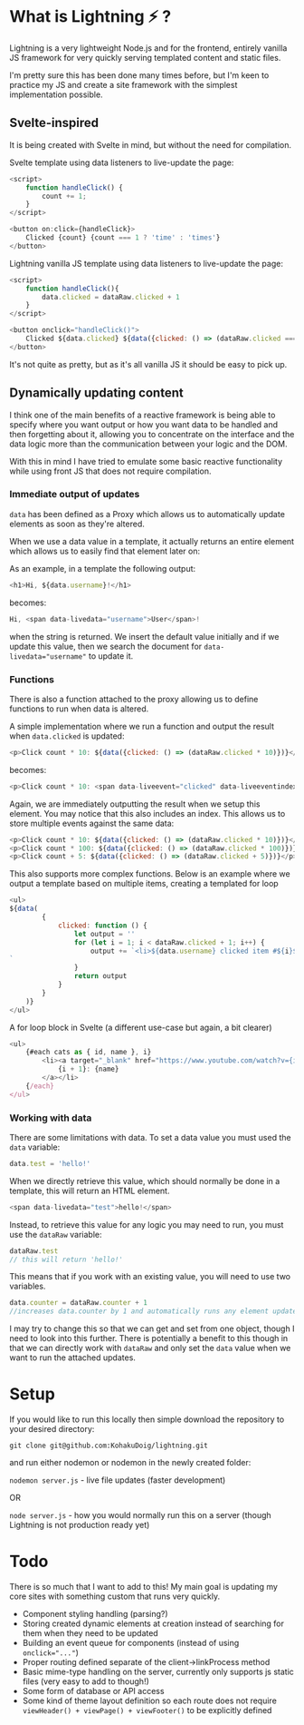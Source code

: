 # What is Lightning :zap: ?

Lightning is a very lightweight Node.js and for the frontend, entirely vanilla JS framework for very quickly serving templated content and static files.

I'm pretty sure this has been done many times before, but I'm keen to practice my JS and create a site framework with the simplest implementation possible.

## Svelte-inspired

It is being created with Svelte in mind, but without the need for compilation.

Svelte template using data listeners to live-update the page:
```javascript
<script>
	function handleClick() {
		count += 1;
	}
</script>

<button on:click={handleClick}>
	Clicked {count} {count === 1 ? 'time' : 'times'}
</button>
```

Lightning vanilla JS template using data listeners to live-update the page:
```javascript
<script>
    function handleClick(){
        data.clicked = dataRaw.clicked + 1
    }
</script>

<button onclick="handleClick()">
    Clicked ${data.clicked} ${data({clicked: () => (dataRaw.clicked === 1 ? 'time' : 'times')})}
</button>
```

It's not quite as pretty, but as it's all vanilla JS it should be easy to pick up.

## Dynamically updating content

I think one of the main benefits of a reactive framework is being able to specify where you want output or how you want data to be handled and then forgetting about it, allowing you to concentrate on the interface and the data logic more than the communication between your logic and the DOM.

With this in mind I have tried to emulate some basic reactive functionality while using front JS that does not require compilation.

### Immediate output of updates
`data` has been defined as a Proxy which allows us to automatically update elements as soon as they're altered.

When we use a data value in a template, it actually returns an entire element which allows us to easily find that element later on:

As an example, in a template the following output:
```javascript
<h1>Hi, ${data.username}!</h1>
```
becomes:
```javascript
Hi, <span data-livedata="username">User</span>!
```
when the string is returned. We insert the default value initially and if we update this value, then we search the document for `data-livedata="username"` to update it. 

### Functions
There is also a function attached to the proxy allowing us to define functions to run when data is altered. 

A simple implementation where we run a function and output the result when `data.clicked` is updated:

```javascript
<p>Click count * 10: ${data({clicked: () => (dataRaw.clicked * 10)})}</p>
```
becomes:
```javascript
<p>Click count * 10: <span data-liveevent="clicked" data-liveeventindex="16">20</span></p>
```
Again, we are immediately outputting the result when we setup this element. You may notice that this also includes an index. This allows us to store multiple events against the same data: 
```javascript
<p>Click count * 10: ${data({clicked: () => (dataRaw.clicked * 10)})}</p>
<p>Click count * 100: ${data({clicked: () => (dataRaw.clicked * 100)})}</p>
<p>Click count + 5: ${data({clicked: () => (dataRaw.clicked + 5)})}</p>
```

This also supports more complex functions. Below is an example where we output a template based on multiple items, creating a templated for loop

```javascript
<ul>
${data(
        {
            clicked: function () {
                let output = ''
                for (let i = 1; i < dataRaw.clicked + 1; i++) {
                    output += `<li>${data.username} clicked item #${i}${i===3?' Magic Number!':''}${i===7?' Lucky Number!':''}</li>
`
                }
                return output
            }
        }
    )}
</ul>

```

A for loop block in Svelte (a different use-case but again, a bit clearer)
```javascript
<ul>
	{#each cats as { id, name }, i}
		<li><a target="_blank" href="https://www.youtube.com/watch?v={id}">
			{i + 1}: {name}
		</a></li>
	{/each}
</ul>
```

### Working with data

There are some limitations with data. To set a data value you must used the `data` variable:
```javascript
data.test = 'hello!'
```

When we directly retrieve this value, which should normally be done in a template, this will return an HTML element.
```javascript
<span data-livedata="test">hello!</span>
```

Instead, to retrieve this value for any logic you may need to run, you must use the `dataRaw` variable:
```javascript
dataRaw.test
// this will return 'hello!'
```

This means that if you work with an existing value, you will need to use two variables.
```javascript
data.counter = dataRaw.counter + 1
//increases data.counter by 1 and automatically runs any element updates or attached events
```

I may try to change this so that we can get and set from one object, though I need to look into this further. There is potentially a benefit to this though in that we can directly work with `dataRaw` and only set the `data` value when we want to run the attached updates.

# Setup
If you would like to run this locally then simple download the repository to your desired directory:

```git clone git@github.com:KohakuDoig/lightning.git```

and run either nodemon or nodemon in the newly created folder:

```nodemon server.js``` - live file updates (faster development)

OR

```node server.js``` - how you would normally run this on a server (though Lightning is not production ready yet)

# Todo
There is so much that I want to add to this! My main goal is updating my core sites with something custom that runs very quickly.

* Component styling handling (parsing?)
* Storing created dynamic elements at creation instead of searching for them when they need to be updated
* Building an event queue for components (instead of using `onclick="..."`)
* Proper routing defined separate of the client->linkProcess method
* Basic mime-type handling on the server, currently only supports js static files (very easy to add to though!)
* Some form of database or API access
* Some kind of theme layout definition so each route does not require `viewHeader() + viewPage() + viewFooter()` to be explicitly defined